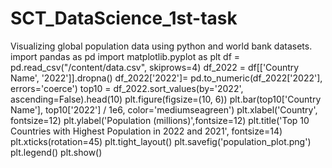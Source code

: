 # SCT_DataScience_1st-task
Visualizing global population data using python and world bank datasets.
import pandas as pd
import matplotlib.pyplot as plt
df = pd.read_csv("/content/data.csv", skiprows=4)
df_2022 = df[['Country Name', '2022']].dropna()
df_2022['2022']= pd.to_numeric(df_2022['2022'], errors='coerce')
top10 = df_2022.sort_values(by='2022', ascending=False).head(10)
plt.figure(figsize=(10, 6))
plt.bar(top10['Country Name'], top10['2022'] / 1e6, color='mediumseagreen')
plt.xlabel('Country', fontsize=12)
plt.ylabel('Population (millions)',fontsize=12)
plt.title('Top 10 Countries with Highest Population in 2022 and 2021', fontsize=14)
plt.xticks(rotation=45)
plt.tight_layout()
plt.savefig('population_plot.png')
plt.legend()
plt.show()
